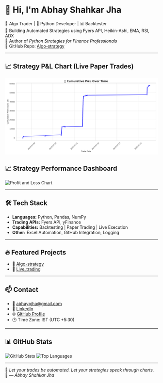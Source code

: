 # 👋 Hi, I'm Abhay Shahkar Jha

🎯 Algo Trader | 🐍 Python Developer | 📊 Backtester  
🚀 Building Automated Strategies using Fyers API, Heikin-Ashi, EMA, RSI, ADX  
📘 Author of *Python Strategies for Finance Professionals*  
🔗 GitHub Repo: [Algo-strategy](https://github.com/Abhaypjha/Algo-strategy)

---

## 📈 Strategy P&L Chart (Live Paper Trades)

![Cumulative PnL](./cumulative_pnl_beautiful_graph.png)
## 📈 Strategy Performance Dashboard

![Profit and Loss Chart](Profit%20and%20Loss%20chart%20of%20three%20months.jpg)


---

## 🛠️ Tech Stack

- **Languages:** Python, Pandas, NumPy  
- **Trading APIs:** Fyers API, yFinance  
- **Capabilities:** Backtesting | Paper Trading | Live Execution  
- **Other:** Excel Automation, GitHub Integration, Logging

---

## 🔥 Featured Projects

- 📌 [Algo-strategy](https://github.com/Abhaypjha/Algo-strategy)  
- 📌 [Live_trading](https://github.com/Abhaypjha/Live_trading)

---

## 📫 Contact

- 📧 abhaypjha@gmail.com  
- 🔗 [LinkedIn](https://www.linkedin.com/in/abhay-jha-a93b33a1)  
- 🌐 [GitHub Profile](https://github.com/Abhaypjha)  
- 🕒 Time Zone: IST (UTC +5:30)

---

## 📊 GitHub Stats

![GitHub Stats](https://github-readme-stats.vercel.app/api?username=Abhaypjha&show_icons=true&theme=radical)
![Top Languages](https://github-readme-stats.vercel.app/api/top-langs/?username=Abhaypjha&layout=compact&theme=radical)

---

🧠 *Let your trades be automated. Let your strategies speak through charts.*  
📘 *— Abhay Shahkar Jha*
